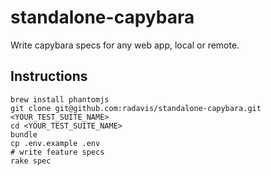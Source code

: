 # standalone-capybara

Write capybara specs for any web app, local or remote.


## Instructions

```
brew install phantomjs
git clone git@github.com:radavis/standalone-capybara.git <YOUR_TEST_SUITE_NAME>
cd <YOUR_TEST_SUITE_NAME>
bundle
cp .env.example .env
# write feature specs
rake spec
```
